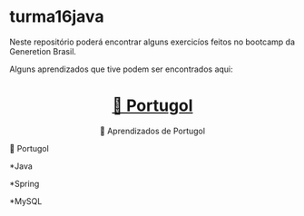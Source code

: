 # turma16java

Neste repositório poderá encontrar alguns exercicíos feitos no bootcamp da Generetion Brasil.

Alguns aprendizados que tive podem ser encontrados aqui:


<h1 align="center">
    <a href="https://github.com/Mayaramafioletti/turma16java/tree/main/portugol">🔗 Portugol</a>
</h1>
<p align="center">🚀 Aprendizados de Portugol</p>
🔗 Portugol


*Java

*Spring

*MySQL
